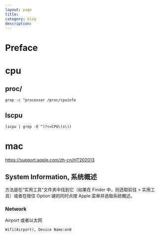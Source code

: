 ```yaml
---
layout: page
title:	
category: blog
description: 
---
```

# Preface

# cpu

## proc/

	grep -c ^processor /proc/cpuinfo

## lscpu

	lscpu | grep -E ^(?<=CPU\(s\))

# mac
https://support.apple.com/zh-cn/HT202013

## System Information, 系统概述
方法是在“实用工具”文件夹中找到它（如果在 Finder 中，则选取前往 > 实用工具）或者在按住 Option 键的同时点按 Apple 菜单并选取系统概述。

### Network
Airport 或者以太网

	Wifi(Airport), Device Name:en0

